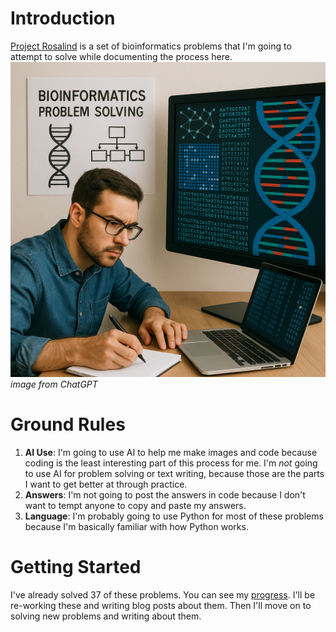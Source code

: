 # Introduction
[Project Rosalind](https://rosalind.info/about/) is a set of bioinformatics problems that I'm going to attempt to solve while documenting the process here.
![../assets/bioinformatics-problem-solving.png](../assets/bioinformatics-problem-solving.png)
*image from ChatGPT*
# Ground Rules
1. **AI Use**: I'm going to use AI to help me make images and code because coding is the least interesting part of this process for me. I'm _not_ going to use AI for problem solving or text writing, because those are the parts I want to get better at through practice.
2. **Answers**: I'm not going to post the answers in code because I don't want to tempt anyone to copy and paste my answers.
3. **Language**: I'm probably going to use Python for most of these problems because I'm basically familiar with how Python works.
# Getting Started
I've already solved 37 of these problems. You can see my [progress](https://rosalind.info/users/rmbryan/). I'll be re-working these and writing blog posts about them. Then I'll move on to solving new problems and writing about them.

